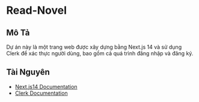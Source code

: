# Read-Novel

## Mô Tả

Dự án này là một trang web được xây dựng bằng Next.js 14 và sử dụng Clerk để xác thực người dùng, bao gồm cả quá trình đăng nhập và đăng ký.

## Tài Nguyên

- [Next.js14 Documentation](https://nextjs.org/blog/next-14)
- [Clerk Documentation](https://clerk.com/docs)

</div></div></pre>
